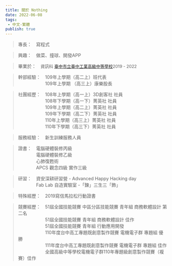 ```yaml
---
title: 關於 Nothing
date: 2022-06-08
tags: 
 - 中文-繁體
publish: true
---
```


> 專長：&emsp;寫程式

> 興趣：&emsp;做菜、撞球、開發APP

> 畢業於：&emsp;<font size="2">資訊科 [臺中市立臺中工業高級中等學校](https://w3.tcivs.tc.edu.tw/)2019 - 2022</font>

> 幹部經驗：&emsp;109年上學期（高二上）班代表<br />
&emsp;&emsp;&emsp;&emsp;&emsp;&emsp;109年上學期	（高三上）康樂股長 

> 社團經歷：&emsp;108年上學期（高一上）3D創客社 社員<br />
&emsp;&emsp;&emsp;&emsp;&emsp;&emsp;108年下學期（高一下）菁英社 社員<br />
&emsp;&emsp;&emsp;&emsp;&emsp;&emsp;109年上學期（高二上）菁英社 社員<br />
&emsp;&emsp;&emsp;&emsp;&emsp;&emsp;109年下學期（高二下）菁英社 社員<br />
&emsp;&emsp;&emsp;&emsp;&emsp;&emsp;110年上學期（高三上）菁英社 社員<br />
&emsp;&emsp;&emsp;&emsp;&emsp;&emsp;110年下學期（高三下）菁英社 社員

> 服務經驗：&emsp;新生訓練服務人員    

> 證書：&emsp;電腦硬體裝修丙級 <br/>
&emsp;&emsp;&emsp;&emsp;電腦硬體裝修乙級<br/>
&emsp;&emsp;&emsp;&emsp;心肺復甦術<br/>
&emsp;&emsp;&emsp;&emsp;APCS 觀念四級 實作三級

> 研習：&emsp;資安深耕研習營 - Advanced Happy Hacking day<br/>
&emsp;&emsp;&emsp;&emsp;Fab Lab 自造實驗室 -「鍊」三生三「飾」

> 特殊經歷：&emsp;2019寫信馬拉松行動證書

> 競賽經歷：&emsp;51屆全國技能競賽 中區分區技能競賽 青年組 商務軟體設計 第二名<br />
&emsp;&emsp;&emsp;&emsp;&emsp;&emsp;51屆全國技能競賽 青年組 商務軟體設計 佳作<br />
&emsp;&emsp;&emsp;&emsp;&emsp;&emsp;51屆全國技能競賽 青年組 行動應用開發<br />
&emsp;&emsp;&emsp;&emsp;&emsp;&emsp;110年度台中高工專題既創意製作競賽 電機電子群 專題組 優勝<br />
&emsp;&emsp;&emsp;&emsp;&emsp;&emsp;111年度台中高工專題既創意製作競賽 電機電子群 專題組 佳作<br />
&emsp;&emsp;&emsp;&emsp;&emsp;&emsp;全國高級中等學校電機電子群110年專題級創意製作競賽（複賽）佳作<br />
